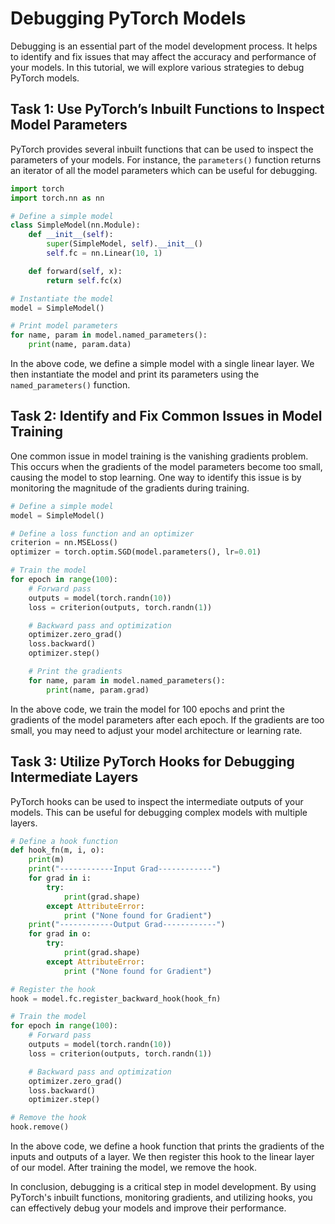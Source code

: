 # Debugging PyTorch Models

Debugging is an essential part of the model development process. It helps to identify and fix issues that may affect the accuracy and performance of your models. In this tutorial, we will explore various strategies to debug PyTorch models.

## Task 1: Use PyTorch’s Inbuilt Functions to Inspect Model Parameters

PyTorch provides several inbuilt functions that can be used to inspect the parameters of your models. For instance, the `parameters()` function returns an iterator of all the model parameters which can be useful for debugging.

```python
import torch
import torch.nn as nn

# Define a simple model
class SimpleModel(nn.Module):
    def __init__(self):
        super(SimpleModel, self).__init__()
        self.fc = nn.Linear(10, 1)

    def forward(self, x):
        return self.fc(x)

# Instantiate the model
model = SimpleModel()

# Print model parameters
for name, param in model.named_parameters():
    print(name, param.data)
```

In the above code, we define a simple model with a single linear layer. We then instantiate the model and print its parameters using the `named_parameters()` function.

## Task 2: Identify and Fix Common Issues in Model Training

One common issue in model training is the vanishing gradients problem. This occurs when the gradients of the model parameters become too small, causing the model to stop learning. One way to identify this issue is by monitoring the magnitude of the gradients during training.

```python
# Define a simple model
model = SimpleModel()

# Define a loss function and an optimizer
criterion = nn.MSELoss()
optimizer = torch.optim.SGD(model.parameters(), lr=0.01)

# Train the model
for epoch in range(100):
    # Forward pass
    outputs = model(torch.randn(10))
    loss = criterion(outputs, torch.randn(1))

    # Backward pass and optimization
    optimizer.zero_grad()
    loss.backward()
    optimizer.step()

    # Print the gradients
    for name, param in model.named_parameters():
        print(name, param.grad)
```

In the above code, we train the model for 100 epochs and print the gradients of the model parameters after each epoch. If the gradients are too small, you may need to adjust your model architecture or learning rate.

## Task 3: Utilize PyTorch Hooks for Debugging Intermediate Layers

PyTorch hooks can be used to inspect the intermediate outputs of your models. This can be useful for debugging complex models with multiple layers.

```python
# Define a hook function
def hook_fn(m, i, o):
    print(m)
    print("------------Input Grad------------")
    for grad in i:
        try:
            print(grad.shape)
        except AttributeError: 
            print ("None found for Gradient")
    print("------------Output Grad------------")
    for grad in o:  
        try:
            print(grad.shape) 
        except AttributeError: 
            print ("None found for Gradient")

# Register the hook
hook = model.fc.register_backward_hook(hook_fn)

# Train the model
for epoch in range(100):
    # Forward pass
    outputs = model(torch.randn(10))
    loss = criterion(outputs, torch.randn(1))

    # Backward pass and optimization
    optimizer.zero_grad()
    loss.backward()
    optimizer.step()

# Remove the hook
hook.remove()
```

In the above code, we define a hook function that prints the gradients of the inputs and outputs of a layer. We then register this hook to the linear layer of our model. After training the model, we remove the hook.

In conclusion, debugging is a critical step in model development. By using PyTorch's inbuilt functions, monitoring gradients, and utilizing hooks, you can effectively debug your models and improve their performance.